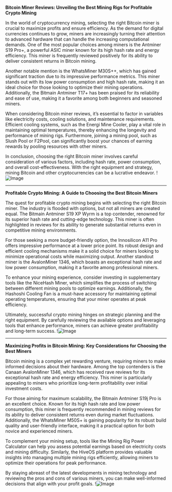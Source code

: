 **Bitcoin Miner Reviews: Unveiling the Best Mining Rigs for Profitable Crypto Mining**

In the world of cryptocurrency mining, selecting the right Bitcoin miner is crucial to maximize profits and ensure efficiency. As the demand for digital currencies continues to grow, miners are increasingly turning their attention to advanced hardware that can handle the increasing computational demands. One of the most popular choices among miners is the Antminer S19 Pro+, a powerful ASIC miner known for its high hash rate and energy efficiency. This miner is frequently reviewed positively for its ability to deliver consistent returns in Bitcoin mining.

Another notable mention is the WhatsMiner M30S++, which has gained significant traction due to its impressive performance metrics. This miner stands out with its low power consumption and high hash rate, making it an ideal choice for those looking to optimize their mining operations. Additionally, the Bitmain Antminer T17+ has been praised for its reliability and ease of use, making it a favorite among both beginners and seasoned miners.

When considering Bitcoin miner reviews, it’s essential to factor in variables like electricity costs, cooling solutions, and maintenance requirements. Efficient cooling systems, such as the Energi Mine Cooler, play a vital role in maintaining optimal temperatures, thereby enhancing the longevity and performance of mining rigs. Furthermore, joining a mining pool, such as Slush Pool or F2Pool, can significantly boost your chances of earning rewards by pooling resources with other miners.

In conclusion, choosing the right Bitcoin miner involves careful consideration of various factors, including hash rate, power consumption, and overall cost-effectiveness. With the right equipment and strategy, mining Bitcoin and other cryptocurrencies can be a lucrative endeavor. !![Image](https://github.com/user-attachments/assets/590b50a7-4459-4e76-8a31-559aed223621)

---

**Profitable Crypto Mining: A Guide to Choosing the Best Bitcoin Miners**

The quest for profitable crypto mining begins with selecting the right Bitcoin miner. The industry is flooded with options, but not all miners are created equal. The Bitmain Antminer S19 XP Wyrm is a top contender, renowned for its superior hash rate and cutting-edge technology. This miner is often highlighted in reviews for its ability to generate substantial returns even in competitive mining environments.

For those seeking a more budget-friendly option, the Innosilicon A11 Pro offers impressive performance at a lower price point. Its robust design and efficient cooling mechanisms make it a solid choice for miners looking to minimize operational costs while maximizing output. Another standout miner is the AvalonMiner 1346, which boasts an exceptional hash rate and low power consumption, making it a favorite among professional miners.

To enhance your mining experience, consider investing in supplementary tools like the NiceHash Miner, which simplifies the process of switching between different mining pools to optimize earnings. Additionally, the Hashoshi Cooling Fan is a must-have accessory for maintaining optimal operating temperatures, ensuring that your miner operates at peak efficiency.

Ultimately, successful crypto mining hinges on strategic planning and the right equipment. By carefully reviewing the available options and leveraging tools that enhance performance, miners can achieve greater profitability and long-term success. !![Image](https://github.com/user-attachments/assets/590b50a7-4459-4e76-8a31-559aed223621)

---

**Maximizing Profits in Bitcoin Mining: Key Considerations for Choosing the Best Miners**

Bitcoin mining is a complex yet rewarding venture, requiring miners to make informed decisions about their hardware. Among the top contenders is the Canaan AvalonMiner 1346, which has received rave reviews for its exceptional hash rate and energy efficiency. This miner is particularly appealing to miners who prioritize long-term profitability over initial investment costs.

For those aiming for maximum scalability, the Bitmain Antminer S19j Pro is an excellent choice. Known for its high hash rate and low power consumption, this miner is frequently recommended in mining reviews for its ability to deliver consistent returns even during market fluctuations. Additionally, the WhatsMiner M50S+ is gaining popularity for its robust build quality and user-friendly interface, making it a practical option for both novice and experienced miners.

To complement your mining setup, tools like the Mining Rig Power Calculator can help you assess potential earnings based on electricity costs and mining difficulty. Similarly, the HiveOS platform provides valuable insights into managing multiple mining rigs efficiently, allowing miners to optimize their operations for peak performance.

By staying abreast of the latest developments in mining technology and reviewing the pros and cons of various miners, you can make well-informed decisions that align with your profit goals. !![Image](https://github.com/user-attachments/assets/590b50a7-4459-4e76-8a31-559aed223621)